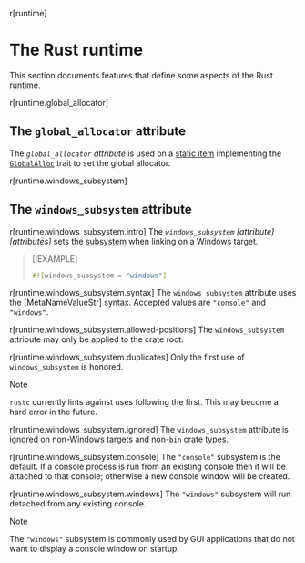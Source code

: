 r[runtime]
# The Rust runtime

This section documents features that define some aspects of the Rust runtime.

r[runtime.global_allocator]
## The `global_allocator` attribute

The *`global_allocator` attribute* is used on a [static item] implementing the
[`GlobalAlloc`] trait to set the global allocator.

r[runtime.windows_subsystem]
## The `windows_subsystem` attribute

r[runtime.windows_subsystem.intro]
The *`windows_subsystem` [attribute][attributes]* sets the [subsystem] when linking on a Windows target.

> [!EXAMPLE]
> ```rust
> #![windows_subsystem = "windows"]
> ```

r[runtime.windows_subsystem.syntax]
The `windows_subsystem` attribute uses the [MetaNameValueStr] syntax. Accepted values are `"console"` and `"windows"`.

r[runtime.windows_subsystem.allowed-positions]
The `windows_subsystem` attribute may only be applied to the crate root.

r[runtime.windows_subsystem.duplicates]
Only the first use of `windows_subsystem` is honored.

> [!NOTE]
> `rustc` currently lints against uses following the first. This may become a hard error in the future.

r[runtime.windows_subsystem.ignored]
The `windows_subsystem` attribute is ignored on non-Windows targets and non-`bin` [crate types].

r[runtime.windows_subsystem.console]
The `"console"` subsystem is the default. If a console process is run from an existing console then it will be attached to that console; otherwise a new console window will be created.

r[runtime.windows_subsystem.windows]
The `"windows"` subsystem will run detached from any existing console.

> [!NOTE]
> The `"windows"` subsystem is commonly used by GUI applications that do not want to display a console window on startup.

[`GlobalAlloc`]: alloc::alloc::GlobalAlloc
[crate types]: linkage.md
[static item]: items/static-items.md
[subsystem]: https://msdn.microsoft.com/en-us/library/fcc1zstk.aspx

<script>
(function() {
    var fragments = {
        "#the-panic_handler-attribute": "panic.html#the-panic_handler-attribute",
    };
    var target = fragments[window.location.hash];
    if (target) {
        var url = window.location.toString();
        var base = url.substring(0, url.lastIndexOf('/'));
        window.location.replace(base + "/" + target);
    }
})();
</script>
